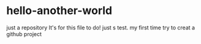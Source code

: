 # hello-another-world
just a repository
It's for this file to do! just s test.
my first time try to creat a github project
